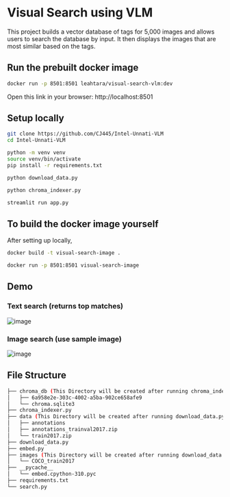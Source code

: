 # Visual Search using VLM
This project builds a vector database of tags for 5,000 images and allows users to search the database by input. It then displays the images that are most similar based on the tags.

## Run the prebuilt docker image

```bash 
docker run -p 8501:8501 leahtara/visual-search-vlm:dev
```
Open this link in your browser: http://localhost:8501

## Setup locally

```bash
git clone https://github.com/CJ445/Intel-Unnati-VLM
cd Intel-Unnati-VLM
```

```bash
python -m venv venv
source venv/bin/activate
pip install -r requirements.txt
```

```bash
python download_data.py
```

```bash
python chroma_indexer.py
```

```bash
streamlit run app.py
```
## To build the docker image yourself
 After setting up locally,
```bash
docker build -t visual-search-image .
```

```bash
docker run -p 8501:8501 visual-search-image
```

## Demo
### Text search (returns top matches)
![image](https://github.com/user-attachments/assets/afd9ed61-e84b-42c4-abcb-c7dd83785ab2)
### Image search (use sample image)
![image](https://github.com/user-attachments/assets/2743c078-eccf-467b-85af-f28f7cad2c8b)


## File Structure
```bash
├── chroma_db (This Directory will be created after running chroma_indexer.py)
│   ├── 6a958e2e-303c-4002-a5ba-902ce658afe9
│   └── chroma.sqlite3
├── chroma_indexer.py
├── data (This Directory will be created after running download_data.py)
│   ├── annotations
│   ├── annotations_trainval2017.zip
│   └── train2017.zip
├── download_data.py
├── embed.py
├── images (This Directory will be created after running download_data.py)
│   └── COCO_train2017
├── __pycache__
│   └── embed.cpython-310.pyc
├── requirements.txt
└── search.py
```
